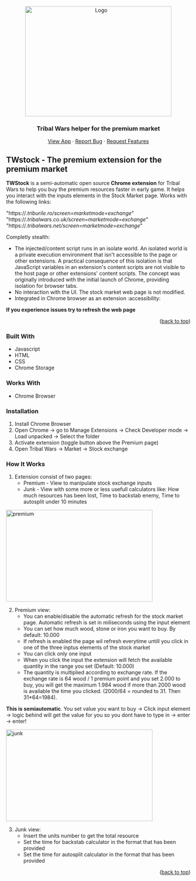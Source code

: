 <a name="readme-top"></a>



<!-- PROJECT LOGO -->
<br />
<div align="center">
  <a href="https://github.com/othneildrew/Best-README-Template">
    <img src="https://github.com/WoofThatByte/TWstock/assets/64849119/026ddf9a-bb46-4c11-b45a-e8fa0a8397a0" alt="Logo" width="400" height="300">
  </a>

  <h3 align="center">Tribal Wars helper for the premium market</h3>

  <p align="center">
    <a href="https://github.com/WoofThatByte/TWstock">View App</a>
    ·
    <a href="https://github.com/WoofThatByte/TWstock/issues">Report Bug</a>
    ·
    <a href="https://github.com/WoofThatByte/TWstock/issues">Request Features</a>
  </p>
</div>


<!-- ABOUT THE PROJECT -->
## TWstock - The premium extension for the premium market


<b>TWStock</b> is a semi-automatic open source <b>Chrome extension</b> for Tribal Wars to help you buy the premium resources faster in early game.  It helps you interact with the inputs elements in the Stock Market page. Works with the following links:

 "https://*.triburile.ro/*screen=market*mode=exchange*"
 <br />
  "https://*.tribalwars.co.uk/*screen=market*mode=exchange*"
  <br />
  "https://*.tribalwars.net/*screen=market*mode=exchange*"
  <br />

Completly stealth:
* The injected/content script runs in an isolate world. An isolated world is a private execution environment that isn't accessible to the page or other extensions. A practical consequence of this isolation is that JavaScript variables in an extension's content scripts are not visible to the host page or other extensions' content scripts. The concept was originally introduced with the initial launch of Chrome, providing isolation for browser tabs.
* No interaction with the UI. The stock market web page is not modified. 
* Integrated in Chrome browser as an extension :accessibility:

<b>If you experience issues try to refresh the web page</b>

<p align="right">(<a href="#readme-top">back to top</a>)</p>


### Built With

* Javascript
* HTML
* CSS
* Chrome Storage

### Works With

* Chrome Browser

### Installation
1. Install Chrome Browser
2. Open Chrome -> go to Manage Extensions -> Check Developer mode -> Load unpacked -> Select the folder
3. Activate extension (toggle button above the Premium page)
4. Open Tribal Wars -> Market -> Stock exchange

### How It  Works 
1. Extension consist of two  pages:
   * Premium - View to manipulate stock exchange inputs
   * Junk - View  with  some more  or less usefull calculators like: How much resources has been lost, Time to backstab enemy, Time to autosplit under 10 minutes
  



<img src="https://github.com/WoofThatByte/TWstock/assets/64849119/84e3d6a4-0223-4b31-85c5-69431a074997" alt="premium" width="400" height="250">




2. Premium view:
   * You can enable/disable the automatic refresh for the stock market page. Automatic refresh is set in miliseconds using the input element
   * You can set how much wood, stone or iron you want to buy. By default: 10.000
   * If refresh is enabled the page wil refresh everytime untill you click in one of the three inptus elements of the stock market
   * You can click only one input 
   * When you click the input the extension will fetch the available quantity in the range you set (Default: 10.000)
   * The quantity is multiplied according to exchange rate. If the exchange rate is 64 wood / 1 premium  point and you set 2.000 to buy, you  will get the maximum 1.984 wood if more than 2000 wood is available the time you clicked. (2000/64 = rounded to 31. Then 31*64=1984).

<b>This  is semiautomatic</b>. You set value you want to buy -> Click input element -> logic behind will  get  the value for you  so you  dont have to type in  ->  enter -> enter!


<img src="https://github.com/WoofThatByte/TWstock/assets/64849119/a45cf8a0-5654-4260-9b70-13f69bd29d04" alt="junk" width="400" height="250">
 
 3. Junk view:
    * Insert the units number to get the total resource
    * Set the time for backstab calculator in the format that has been provided
    * Set the time for autosplit calculator in the format that has been provided

<p align="right">(<a href="#readme-top">back to top</a>)</p>
